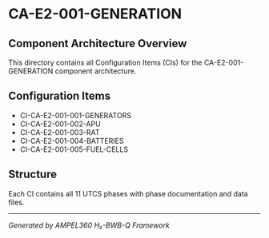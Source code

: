 # CA-E2-001-GENERATION

## Component Architecture Overview
This directory contains all Configuration Items (CIs) for the CA-E2-001-GENERATION component architecture.

## Configuration Items
- CI-CA-E2-001-001-GENERATORS
- CI-CA-E2-001-002-APU
- CI-CA-E2-001-003-RAT
- CI-CA-E2-001-004-BATTERIES
- CI-CA-E2-001-005-FUEL-CELLS

## Structure
Each CI contains all 11 UTCS phases with phase documentation and data files.

---
*Generated by AMPEL360 H₂-BWB-Q Framework*
